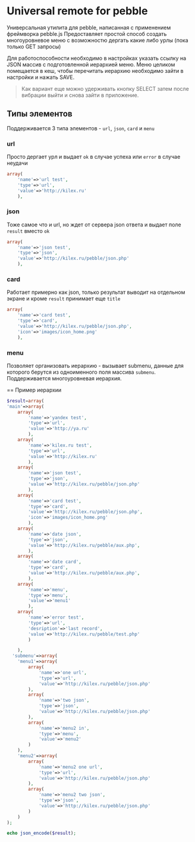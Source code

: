 Universal remote for pebble
===============

Универсальная утилита для pebble, написанная с применением фреймворка pebble.js
Предоставляет простой способ создать многоуровневое меню с возможностю дергать какие либо урлы (пока только GET запросы)  

Для работоспособности необходимо в настройках указать ссылку на JSON массив с подготовленной иерархией меню. Меню целиком помещается в кеш, чтобы перечитать иерархию необходимо зайти в настройки и нажать SAVE.
> Как вариант еще можно удерживать кнопку SELECT затем после вибрации выйти и снова зайти в приложение.

## Типы элементов
Поддерживается 3 типа элементов - `url`, `json`, `card` и `menu`
### url
Просто дергает урл и выдает `ok` в случае успеха или `error` в случае неудачи
```php
array(
    'name'=>'url test',
    'type'=>'url',
    'value'=>'http://kilex.ru'
    ),
```
### json
Тоже самое что и url, но ждет от сервера json ответа и выдает поле `result` вместо `ok`
```php
array(
    'name'=>'json test',
    'type'=>'json',
    'value'=>'http://kilex.ru/pebble/json.php'
    ),
```
### card
Работает примерно как json, только результат выводит на отдельном экране и кроме `result` принимает еще `title`
```php
array(
    'name'=>'card test',
    'type'=>'card',
    'value'=>'http://kilex.ru/pebble/json.php',
    'icon'=>'images/icon_home.png'
    ),
```
### menu
Позволяет организовать иерархию - вызывает submenu, данные для которого берутся из одноименного поля массива `submenu`. Поддерживается многоуровневая иерархия.

== Пример иерархии

```php
$result=array(
'main'=>array(
    array(
        'name'=>'yandex test',
        'type'=>'url',
        'value'=>'http://ya.ru'
        ),
    array(
        'name'=>'kilex.ru test',
        'type'=>'url',
        'value'=>'http://kilex.ru'
        ),
    array(
        'name'=>'json test',
        'type'=>'json',
        'value'=>'http://kilex.ru/pebble/json.php'
        ),
    array(
        'name'=>'card test',
        'type'=>'card',
        'value'=>'http://kilex.ru/pebble/json.php',
        'icon'=>'images/icon_home.png'
        ),
    array(
        'name'=>'date json',
        'type'=>'json',
        'value'=>'http://kilex.ru/pebble/aux.php',
        ),
    array(
        'name'=>'date card',
        'type'=>'card',
        'value'=>'http://kilex.ru/pebble/aux.php',
        ),
    array(
        'name'=>'menu',
        'type'=>'menu',
        'value'=>'menu1'
        ),
    array(
        'name'=>'error test',
        'type'=>'url',
        'desription'=>'last record',
        'value'=>'http://kilex.ru/pebble/test.php'
        )

    ),
  'submenu'=>array(
    'menu1'=>array(
        array(
            'name'=>'one url',
            'type'=>'url',
            'value'=>'http://kilex.ru/pebble/json.php'
        ),
        array(
            'name'=>'two json',
            'type'=>'json',
            'value'=>'http://kilex.ru/pebble/json.php'
        ),
        array(
            'name'=>'menu2 in',
            'type'=>'menu',
            'value'=>'menu2'
        )
    ),
    'menu2'=>array(
        array(
            'name'=>'menu2 one url',
            'type'=>'url',
            'value'=>'http://kilex.ru/pebble/json.php'
        ),
        array(
            'name'=>'menu2 two json',
            'type'=>'json',
            'value'=>'http://kilex.ru/pebble/json.php'
        )
    )
);

echo json_encode($result);
    
```
